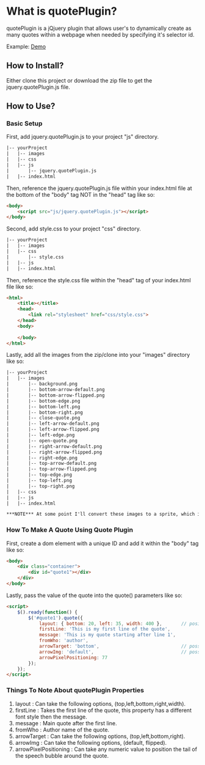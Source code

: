 # What is quotePlugin?

quotePlugin is a jQjuery plugin that allows user's to dynamically create as many quotes within
a webpage when needed by specifying it's selector id.

Example: [Demo](http://bkahl.github.com/quotePlugin/)

## How to Install?

Either clone this project or download the zip file to get the jquery.quotePlugin.js file.

## How to Use?

### Basic Setup

First, add jquery.quotePlugin.js to your project "js" directory.

```html
|-- yourProject
|	|-- images
|	|-- css
|	|-- js
|		|-- jquery.quotePlugin.js
|	|-- index.html
```

Then, reference the jquery.quotePlugin.js file within your index.html file at the bottom of the "body" tag NOT in the "head" tag like so:

```html
<body>
	<script src="js/jquery.quotePlugin.js"></script>
</body>
```

Second, add style.css to your project "css" directory.

```html
|-- yourProject
|	|-- images
|	|-- css
|		|-- style.css
|	|-- js
|	|-- index.html
```

Then, reference the style.css file within the "head" tag of your index.html file like so:

```html
<html>
	<title></title>
	<head>
		<link rel="stylesheet" href="css/style.css">
	</head>
	<body>
	
	</body>
</html>
```

Lastly, add all the images from the zip/clone into your "images" directory like so:

```html
|-- yourProject
|	|-- images
|		|-- background.png
|		|-- bottom-arrow-default.png
|		|-- bottom-arrow-flipped.png
|		|-- bottom-edge.png
|		|-- bottom-left.png
|		|-- bottom-right.png
|		|-- close-quote.png
|		|-- left-arrow-default.png
|		|-- left-arrow-flipped.png
|		|-- left-edge.png
|		|-- open-quote.png
|		|-- right-arrow-default.png
|		|-- right-arrow-flipped.png
|		|-- right-edge.png
|		|-- top-arrow-default.png
|		|-- top-arrow-flipped.png
|		|-- top-edge.png
|		|-- top-left.png
|		|-- top-right.png
|	|-- css
|	|-- js
|	|-- index.html
```

```html
***NOTE*** At some point I'll convert these images to a sprite, which is recommended.
```

### How To Make A Quote Using Quote Plugin

First, create a dom element with a unique ID and add it within the "body" tag like so:

```html
<body>
	<div class="container">
		<div id="quote1"></div>
	</div>
</body>
```

Lastly, pass the value of the quote into the quote() parameters like so:

```html
<script>
	$().ready(function() {
		$('#quote1').quote({
			layout: { bottom: 20, left: 35, width: 400 }, 		// posible values: top, right, bottom, left, width
			firstLine: 'This is my first line of the quote',
			message: 'This is my quote starting after line 1',
			fromWho: 'author',
			arrowTarget: 'bottom', 								// possible values: top, right, bottom, left
			arrowImg: 'default', 								// possible values: default, flipped
			arrowPixelPositioning: 77
		});
	});
</script>
```
### Things To Note About quotePlugin Properties

1. layout : Can take the following options, (top,left,bottom,right,width).
2. firstLine : Takes the first line of the quote, this property has a different font style then the message.
3. message : Main quote after the first line.
4. fromWho : Author name of the quote.
5. arrowTarget : Can take the following options, (top,left,bottom,right).
6. arrowImg : Can take the following options, (default, flipped).
7. arrowPixelPositioning : Can take any numeric value to position the tail of the speech bubble around the quote.
